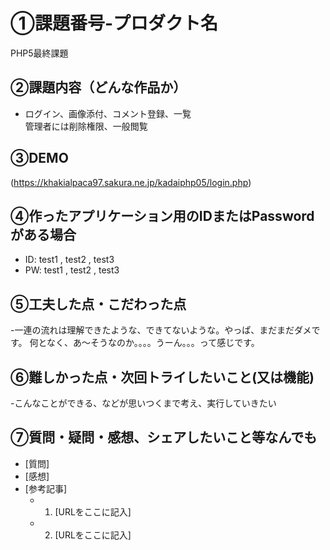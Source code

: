 # ①課題番号-プロダクト名
PHP5最終課題

## ②課題内容（どんな作品か）

- ログイン、画像添付、コメント登録、一覧            
管理者には削除権限、一般閲覧

## ③DEMO

(https://khakialpaca97.sakura.ne.jp/kadaiphp05/login.php)

## ④作ったアプリケーション用のIDまたはPasswordがある場合

- ID: test1 , test2 , test3
- PW: test1 , test2 , test3

## ⑤工夫した点・こだわった点

-一連の流れは理解できたような、できてないような。やっぱ、まだまだダメです。
何となく、あ～そうなのか。。。。うーん。。。って感じです。


## ⑥難しかった点・次回トライしたいこと(又は機能)

-こんなことができる、などが思いつくまで考え、実行していきたい

## ⑦質問・疑問・感想、シェアしたいこと等なんでも

- [質問]
- [感想]
- [参考記事]
  - 1. [URLをここに記入]
  - 2. [URLをここに記入]
